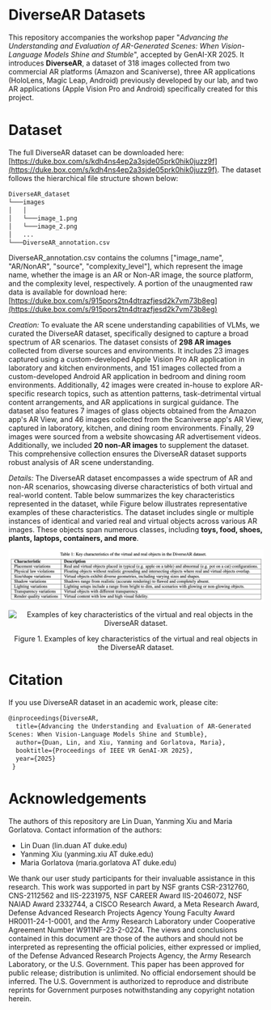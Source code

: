 # DiverseAR Datasets
This repository accompanies the workshop paper "_Advancing the Understanding and Evaluation of AR-Generated Scenes: When Vision-Language Models Shine and Stumble_", accepted by GenAI-XR 2025. It introduces **DiverseAR**, a dataset of 318 images collected from two commercial AR platforms (Amazon and Scaniverse), three AR applications (HoloLens, Magic Leap, Android) previously developed by our lab, and two AR applications (Apple Vision Pro and Android) specifically created for this project. 

# Dataset
The full DiverseAR dataset can be downloaded here: [https://duke.box.com/s/kdh4ns4ep2a3sjde05prk0hik0juzz9f](https://duke.box.com/s/kdh4ns4ep2a3sjde05prk0hik0juzz9f). The dataset follows the hierarchical file structure shown below:
```
DiverseAR_dataset
└───images
│   │
│   └───image_1.png
│   └───image_2.png
│   ...
└───DiverseAR_annotation.csv
```

DiverseAR_annotation.csv contains the columns ["image_name", "AR/NonAR", "source", "complexity_level"], which represent the image name, whether the image is an AR or Non-AR image, the source platform, and the complexity level, respectively. A portion of the unaugmented raw data is available for download here: [https://duke.box.com/s/915pors2tn4dtrazfjesd2k7vm73b8eg](https://duke.box.com/s/915pors2tn4dtrazfjesd2k7vm73b8eg)

_Creation:_ To evaluate the AR scene understanding capabilities of VLMs, we curated the DiverseAR dataset, specifically designed to capture a broad spectrum of AR scenarios. The dataset consists of **298 AR images** collected from diverse sources and environments. It includes 23 images captured using a custom-developed Apple Vision Pro AR application in laboratory and kitchen environments, and 151 images collected from a custom-developed Android AR application in bedroom and dining room environments. Additionally, 42 images were created in-house to explore AR-specific research topics, such as attention patterns, task-detrimental virtual content arrangements, and AR applications in surgical guidance. The dataset also features 7 images of glass objects obtained from the Amazon app's AR View, and 46 images collected from the Scaniverse app's AR View, captured in laboratory, kitchen, and dining room environments. Finally, 29 images were sourced from a website showcasing AR advertisement videos. Additionally, we included **20 non-AR images** to supplement the dataset. This comprehensive collection ensures the DiverseAR dataset supports robust analysis of AR scene understanding. 

_Details:_ The DiverseAR dataset encompasses a wide spectrum of AR and non-AR scenarios, showcasing diverse characteristics of both virtual and real-world content. Table below summarizes the key characteristics represented in the dataset, while Figure below illustrates representative examples of these characteristics. The dataset includes single or multiple instances of identical and varied real and virtual objects across various AR images. These objects span numerous classes, including **toys, food, shoes, plants, laptops, containers, and more**.

<p align="center"><img width="1000" alt="Key characteristics of the virtual and real objects in the DiverseAR dataset." src="https://github.com/BiGuideCollection/DiverseAR-Dataset/blob/main/readme_image/DiverseARtable.png"></p>

<p align="center"><img width="407" alt="Examples of key characteristics of the virtual and real objects in the DiverseAR dataset." src="https://github.com/BiGuideCollection/DiverseAR-Dataset/blob/main/readme_image/DiverseAR.png"></p>
<p align="center">Figure 1. Examples of key characteristics of the virtual and real objects in the DiverseAR dataset.</p> 

# Citation

If you use DiverseAR dataset in an academic work, please cite: 

```
@inproceedings{DiverseAR,
  title={Advancing the Understanding and Evaluation of AR-Generated Scenes: When Vision-Language Models Shine and Stumble},
  author={Duan, Lin, and Xiu, Yanming and Gorlatova, Maria},
  booktitle={Proceedings of IEEE VR GenAI-XR 2025},
  year={2025}
 }
 ```

# Acknowledgements 

The authors of this repository are Lin Duan, Yanming Xiu and Maria Gorlatova. Contact information of the authors:

* Lin Duan (lin.duan AT duke.edu)
* Yanming Xiu (yanming.xiu AT duke.edu)
* Maria Gorlatova (maria.gorlatova AT duke.edu)

We thank our user study participants for their invaluable assistance in this research. This work was supported in part by NSF grants CSR-2312760, CNS-2112562 and IIS-2231975, NSF CAREER Award IIS-2046072, NSF NAIAD Award 2332744, a CISCO Research Award, a Meta Research Award, Defense Advanced Research Projects Agency Young Faculty Award HR0011-24-1-0001, and the Army Research Laboratory under Cooperative Agreement Number W911NF-23-2-0224. The views and conclusions contained in this document are those of the authors and should not be interpreted as representing the official policies, either expressed or implied, of the Defense Advanced Research Projects Agency, the Army Research Laboratory, or the U.S. Government. This paper has been approved for public release; distribution is unlimited. No official endorsement should be inferred. The U.S. Government is authorized to reproduce and distribute reprints for Government purposes notwithstanding any copyright notation herein.
 
